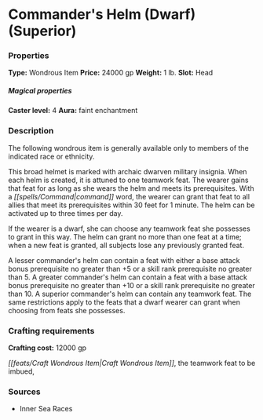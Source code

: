 ﻿---
Title: "Commander's Helm (Dwarf) (Superior)"
Type: "Wondrous Item"
Price: "24000 gp"
Weight: "1 lb."
Slot: "Head"
Caster level: "4"
Aura: "faint enchantment"
Description: |
  "The following wondrous item is generally available only to members of the indicated race or ethnicity.
  This broad helmet is marked with archaic dwarven military insignia. When each helm is created, it is attuned to one teamwork feat. The wearer gains that feat for as long as she wears the helm and meets its prerequisites. With a command word, the wearer can grant that feat to all allies that meet its prerequisites within 30 feet for 1 minute. The helm can be activated up to three times per day.
  If the wearer is a dwarf, she can choose any teamwork feat she possesses to grant in this way. The helm can grant no more than one feat at a time; when a new feat is granted, all subjects lose any previously granted feat.
  A _lesser commander's helm_ can contain a feat with either a base attack bonus prerequisite no greater than +5 or a skill rank prerequisite no greater than 5. A _greater commander's helm_ can contain a feat with a base attack bonus prerequisite no greater than +10 or a skill rank prerequisite no greater than 10. A _superior commander's helm_ can contain any teamwork feat. The same restrictions apply to the feats that a dwarf wearer can grant when choosing from feats she possesses."
Crafting cost: "12000 gp"
Sources: "['Inner Sea Races']"
---

# Commander's Helm (Dwarf) (Superior)

### Properties

**Type:** Wondrous Item **Price:** 24000 gp **Weight:** 1 lb. **Slot:** Head

##### Magical properties

**Caster level:** 4 **Aura:** faint enchantment

### Description

The following wondrous item is generally available only to members of the indicated race or ethnicity.

This broad helmet is marked with archaic dwarven military insignia. When each helm is created, it is attuned to one teamwork feat. The wearer gains that feat for as long as she wears the helm and meets its prerequisites. With a _[[spells/Command|command]]_ word, the wearer can grant that feat to all allies that meet its prerequisites within 30 feet for 1 minute. The helm can be activated up to three times per day.

If the wearer is a dwarf, she can choose any teamwork feat she possesses to grant in this way. The helm can grant no more than one feat at a time; when a new feat is granted, all subjects lose any previously granted feat.

A lesser commander's helm can contain a feat with either a base attack bonus prerequisite no greater than +5 or a skill rank prerequisite no greater than 5. A greater commander's helm can contain a feat with a base attack bonus prerequisite no greater than +10 or a skill rank prerequisite no greater than 10. A superior commander's helm can contain any teamwork feat. The same restrictions apply to the feats that a dwarf wearer can grant when choosing from feats she possesses.

### Crafting requirements

**Crafting cost:** 12000 gp

_[[feats/Craft Wondrous Item|Craft Wondrous Item]]_, the teamwork feat to be imbued,

### Sources

* Inner Sea Races